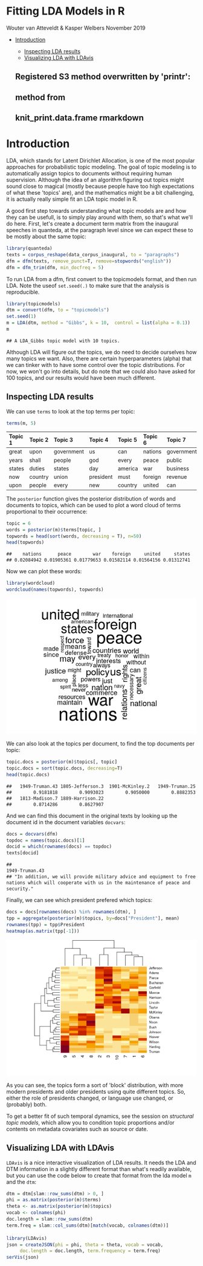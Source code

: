 Fitting LDA Models in R
================
Wouter van Atteveldt & Kasper Welbers
November 2019

-   [Introduction](#introduction)
    -   [Inspecting LDA results](#inspecting-lda-results)
    -   [Visualizing LDA with LDAvis](#visualizing-lda-with-ldavis)

    ## Registered S3 method overwritten by 'printr':
    ##   method                from     
    ##   knit_print.data.frame rmarkdown

Introduction
============

LDA, which stands for Latent Dirichlet Allocation, is one of the most popular approaches for probabilistic topic modeling. The goal of topic modeling is to automatically assign topics to documents without requiring human supervision. Although the idea of an algorithm figuring out topics might sound close to magical (mostly because people have too high expectations of what these 'topics' are), and the mathematics might be a bit challenging, it is actually really simple fit an LDA topic model in R.

A good first step towards understanding what topic models are and how they can be usefull, is to simply play around with them, so that's what we'll do here. First, let's create a document term matrix from the inaugural speeches in quanteda, at the paragraph level since we can expect these to be mostly about the same topic:

``` r
library(quanteda)
texts = corpus_reshape(data_corpus_inaugural, to = "paragraphs")
dfm = dfm(texts, remove_punct=T, remove=stopwords("english"))
dfm = dfm_trim(dfm, min_docfreq = 5)
```

To run LDA from a dfm, first convert to the topicmodels format, and then run LDA. Note the useof `set.seed(.)` to make sure that the analysis is reproducible.

``` r
library(topicmodels)
dtm = convert(dfm, to = "topicmodels") 
set.seed(1)
m = LDA(dtm, method = "Gibbs", k = 10,  control = list(alpha = 0.1))
m
```

    ## A LDA_Gibbs topic model with 10 topics.

Although LDA will figure out the topics, we do need to decide ourselves how many topics we want. Also, there are certain hyperparameters (alpha) that we can tinker with to have some control over the topic distributions. For now, we won't go into details, but do note that we could also have asked for 100 topics, and our results would have been much different.

Inspecting LDA results
----------------------

We can use `terms` to look at the top terms per topic:

``` r
terms(m, 5)
```

| Topic 1 | Topic 2 | Topic 3    | Topic 4   | Topic 5 | Topic 6 | Topic 7    | Topic 8 | Topic 9 | Topic 10   |
|:--------|:--------|:-----------|:----------|:--------|:--------|:-----------|:--------|:--------|:-----------|
| great   | upon    | government | us        | can     | nations | government | us      | world   | government |
| years   | shall   | people     | god       | every   | peace   | public     | let     | peace   | shall      |
| states  | duties  | states     | day       | america | war     | business   | can     | freedom | congress   |
| now     | country | union      | president | must    | foreign | revenue    | new     | people  | may        |
| upon    | people  | every      | new       | country | united  | can        | must    | free    | law        |

The `posterior` function gives the posterior distribution of words and documents to topics, which can be used to plot a word cloud of terms proportional to their occurrence:

``` r
topic = 6
words = posterior(m)$terms[topic, ]
topwords = head(sort(words, decreasing = T), n=50)
head(topwords)
```

    ##    nations      peace        war    foreign     united     states 
    ## 0.02084942 0.01905361 0.01779653 0.01582114 0.01564156 0.01312741

Now we can plot these words:

``` r
library(wordcloud)
wordcloud(names(topwords), topwords)
```

![](img/lda-wordcloud-1.png)

We can also look at the topics per document, to find the top documents per topic:

``` r
topic.docs = posterior(m)$topics[, topic] 
topic.docs = sort(topic.docs, decreasing=T)
head(topic.docs)
```

    ##   1949-Truman.43 1805-Jefferson.3  1901-McKinley.2   1949-Truman.25 
    ##        0.9181818        0.9093023        0.9050000        0.8882353 
    ##   1813-Madison.7 1889-Harrison.22 
    ##        0.8714286        0.8627907

And we can find this document in the original texts by looking up the document id in the document variables `docvars`:

``` r
docs = docvars(dfm)
topdoc = names(topic.docs)[1]
docid = which(rownames(docs) == topdoc)
texts[docid]
```

    ##                                                                                                                                      1949-Truman.43 
    ## "In addition, we will provide military advice and equipment to free nations which will cooperate with us in the maintenance of peace and security."

Finally, we can see which president prefered which topics:

``` r
docs = docs[rownames(docs) %in% rownames(dtm), ]
tpp = aggregate(posterior(m)$topics, by=docs["President"], mean)
rownames(tpp) = tpp$President
heatmap(as.matrix(tpp[-1]))
```

![](img/lda-heatmap-1.png)

As you can see, the topics form a sort of 'block' distribution, with more modern presidents and older presidents using quite different topics. So, either the role of presidents changed, or language use changed, or (probably) both.

To get a better fit of such temporal dynamics, see the session on *structural topic models*, which allow you to condition topic proportions and/or contents on metadata covariates such as source or date.

Visualizing LDA with LDAvis
---------------------------

`LDAvis` is a nice interactive visualization of LDA results. It needs the LDA and DTM information in a slightly different format than what's readily available, but you can use the code below to create that format from the lda model `m` and the `dtm`:

``` r
dtm = dtm[slam::row_sums(dtm) > 0, ]
phi = as.matrix(posterior(m)$terms)
theta <- as.matrix(posterior(m)$topics)
vocab <- colnames(phi)
doc.length = slam::row_sums(dtm)
term.freq = slam::col_sums(dtm)[match(vocab, colnames(dtm))]

library(LDAvis)
json = createJSON(phi = phi, theta = theta, vocab = vocab,
     doc.length = doc.length, term.frequency = term.freq)
serVis(json)
```
